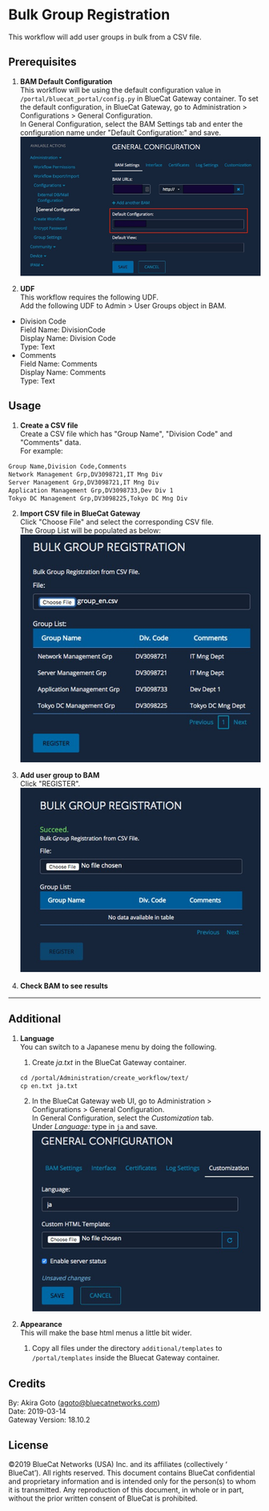 # Bulk Group Registration
This workflow will add user groups in bulk from a CSV file.  

## Prerequisites
1. **BAM Default Configuration**  
This workflow will be using the default configuration value in `/portal/bluecat_portal/config.py` in BlueCat Gateway container.  To set the default configuration, in BlueCat Gateway, go to Administration > Configurations > General Configuration.  
In General Configuration, select the BAM Settings tab and enter the configuration name under "Default Configuration:" and save.  
![screenshot](img/BAM_default_settings.jpg?raw=true "BAM_default_settings")  

2. **UDF**  
This workflow requires the following UDF.  
Add the following UDF to Admin > User Groups object in BAM.  
  - Division Code  
  Field Name: DivisionCode  
  Display Name: Division Code  
  Type: Text  
  - Comments  
  Field Name: Comments  
  Display Name: Comments  
  Type: Text  

## Usage
1. **Create a CSV file**  
Create a CSV file which has "Group Name", "Division Code" and "Comments" data.  
For example:   
```
Group Name,Division Code,Comments
Network Management Grp,DV3098721,IT Mng Div
Server Management Grp,DV3098721,IT Mng Div
Application Management Grp,DV3098733,Dev Div 1
Tokyo DC Management Grp,DV3098225,Tokyo DC Mng Div
```
2. **Import CSV file in BlueCat Gateway**  
Click "Choose File" and select the corresponding CSV file.  
The Group List will be populated as below:  
![screenshot](img/Bulk_group1.jpg?raw=true "Bulk_group1")  

3. **Add user group to BAM**  
Click "REGISTER".  
![screenshot](img/Bulk_group2.jpg?raw=true "Bulk_group2")  

4. **Check BAM to see results**　　

---

## Additional  

1. **Language**  
You can switch to a Japanese menu by doing the following.  
    1. Create *ja.txt* in the BlueCat Gateway container.  
    ```
    cd /portal/Administration/create_workflow/text/  
    cp en.txt ja.txt  
    ```  
    2. In the BlueCat Gateway web UI, go to Administration > Configurations > General Configuration.   
    In General Configuration, select the *Customization* tab.  
    Under *Language:* type in `ja` and save.  
    ![screenshot](img/langauge_ja.jpg?raw=true "langauge_ja")  

2. **Appearance**  
This will make the base html menus a little bit wider.  
    1. Copy all files under the directory `additional/templates` to `/portal/templates` inside the Bluecat Gateway container.　　

## Credits  
By: Akira Goto (agoto@bluecatnetworks.com)  
Date: 2019-03-14  
Gateway Version: 18.10.2

## License
©2019 BlueCat Networks (USA) Inc. and its affiliates (collectively ‘ BlueCat’). All rights reserved. This document contains BlueCat confidential and proprietary information and is intended only for the person(s) to whom it is transmitted. Any reproduction of this document, in whole or in part, without the prior written consent of BlueCat is prohibited.
